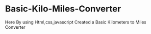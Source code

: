 # Basic-Kilo-Miles-Converter
Here By using Html,css,javascript Created a Basic Kilometers to Miles Converter
